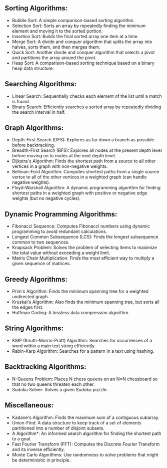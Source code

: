 ## Sorting Algorithms:
* Bubble Sort: A simple comparison-based sorting algorithm.
* Selection Sort: Sorts an array by repeatedly finding the minimum element and moving it to the sorted portion.
* Insertion Sort: Builds the final sorted array one item at a time.
* Merge Sort: A divide and conquer algorithm that splits the array into halves, sorts them, and then merges them.
* Quick Sort: Another divide and conquer algorithm that selects a pivot and partitions the array around the pivot.
* Heap Sort: A comparison-based sorting technique based on a binary heap data structure.
## Searching Algorithms:
* Linear Search: Sequentially checks each element of the list until a match is found.
* Binary Search: Efficiently searches a sorted array by repeatedly dividing the search interval in half.
## Graph Algorithms:
* Depth-First Search (DFS): Explores as far down a branch as possible before backtracking.
* Breadth-First Search (BFS): Explores all nodes at the present depth level before moving on to nodes at the next depth level.
* Dijkstra's Algorithm: Finds the shortest path from a source to all other vertices in a graph with non-negative weights.
* Bellman-Ford Algorithm: Computes shortest paths from a single source vertex to all of the other vertices in a weighted graph (can handle negative weights).
* Floyd-Warshall Algorithm: A dynamic programming algorithm for finding shortest paths in a weighted graph with positive or negative edge weights (but no negative cycles).
## Dynamic Programming Algorithms:
* Fibonacci Sequence: Computes Fibonacci numbers using dynamic programming to avoid redundant calculations.
* Longest Common Subsequence (LCS): Finds the longest subsequence common to two sequences.
* Knapsack Problem: Solves the problem of selecting items to maximize the total value without exceeding a weight limit.
* Matrix Chain Multiplication: Finds the most efficient way to multiply a given sequence of matrices.
## Greedy Algorithms:
* Prim's Algorithm: Finds the minimum spanning tree for a weighted undirected graph.
* Kruskal's Algorithm: Also finds the minimum spanning tree, but sorts all the edges first.
* Huffman Coding: A lossless data compression algorithm.
## String Algorithms:
* KMP (Knuth-Morris-Pratt) Algorithm: Searches for occurrences of a word within a main text string efficiently.
* Rabin-Karp Algorithm: Searches for a pattern in a text using hashing.
## Backtracking Algorithms:
* N-Queens Problem: Places N chess queens on an N×N chessboard so that no two queens threaten each other.
* Sudoku Solver: Solves a given Sudoku puzzle.
## Miscellaneous:
* Kadane's Algorithm: Finds the maximum sum of a contiguous subarray.
* Union-Find: A data structure to keep track of a set of elements partitioned into a number of disjoint subsets.
* A Algorithm*: An informed search algorithm for finding the shortest path to a goal.
* Fast Fourier Transform (FFT): Computes the Discrete Fourier Transform and its inverse efficiently.
* Monte Carlo Algorithms: Use randomness to solve problems that might be deterministic in principle.
